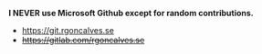 
**I NEVER use Microsoft Github except for random contributions.**

- https://git.rgoncalves.se
- ~~https://gitlab.com/rgoncalves.se~~
